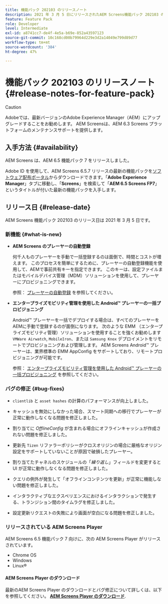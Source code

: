 ```yaml
---
title: 機能パック 202103 のリリースノート
description: 2021 年 3 月 5 日にリリースされたAEM Screens機能パック 202103 の詳細情報。
feature: Feature Pack
role: Developer
level: Intermediate
exl-id: a8741cc7-de4f-4e5a-b69e-852a43597123
source-git-commit: 10c168cd00b79964d229e3d2a14049e799d89d77
workflow-type: tm+mt
source-wordcount: '384'
ht-degree: 47%

---
```


# 機能パック 202103 のリリースノート {#release-notes-for-feature-pack}

>[!CAUTION]
>Adobeでは、最新バージョンのAdobe Experience Manager（AEM）にアップグレードすることをお勧めします。 AEM Screensは、AEM 6.3 Screens プラットフォームのメンテナンスサポートを提供します。

## 入手方法 {#availability}

AEM Screens は、AEM 6.5 機能パック 7 をリリースしました。

Adobe ID を使用して、AEM Screens 6.5.7 リリースの最新の機能パックを[ソフトウェア配布ポータル](https://experience.adobe.com/#/downloads/content/software-distribution/en/aem.html)からダウンロードできます。「**Adobe Experience Manager**」タブに移動し、「**Screens**」を検索して「**AEM 6.5 Screens FP7**」というタイトルが付いた最新の機能パックを入手します。

## リリース日 {#release-date}

AEM Screens 機能パック 202103 のリリース日は 2021 年 3 月 5 日です。

### 新機能 {#what-is-new}

* **AEM Screens のプレーヤーの自動登録**

  何千人ものプレーヤーを手動で一括登録するのは面倒で、時間とコストが増えます。 このプロセスを簡単にするために、プレーヤーの自動登録機能を使用して、AEMで事前共有キーを指定できます。 このキーは、設定ファイルまたはモバイルデバイス管理（MDM）ソリューションを使用して、プレーヤーにプロビジョニングできます。

  参照： [プレーヤーの自動登録](/help/user-guide/auto-registration-players.md) を参照してください。


* **エンタープライズモビリティ管理を使用した Android™ プレーヤーの一括プロビジョニング**

  Android™ プレーヤーを一括でデプロイする場合は、すべてのプレーヤーをAEMに手動で登録するのが面倒になります。 次のような EMM （エンタープライズモビリティ管理）ソリューションを使用することを強くお勧めします `VMWare Airwatch`, `MobileIron`、または `Samsung Knox` デプロイメントをリモートでプロビジョニングおよび管理します。 AEM Screens Android™ プレーヤーは、業界標準の EMM AppConfig をサポートしており、リモートプロビジョニングが可能です。

  参照： [エンタープライズモビリティ管理を使用した Android™ プレーヤーの一括プロビジョニング](/help/user-guide/implementing-android-player.md#implementation) を参照してください。


### バグの修正 {#bug-fixes}

* `clientlib` と `asset hashes` の計算のパフォーマンスが向上しました。

* キャッシュを無効にしなかった場合、スマート同期への移行でプレーヤーが正常に動作しなくなる問題を修正しました。

* 割り当てに *OfflineConfig* が含まれる場合にオフラインキャッシュが作成されない問題を修正しました。

* 更新先 `Tizen` リファラーポリシーがクロスオリジンの場合に厳格なオリジン設定をサポートしていないことが原因で破損したプレーヤー。

* 割り当てたチャネルのスケジュールの「*繰り返し*」フィールドを変更すると UI が正常に動作しなくなる問題を修正しました。

* クエリの例外が発生して「オフラインコンテンツを更新」が正常に機能しない問題を修正しました。

* インタラクティブなエクスペリエンスにおけるインタラクションで発生する、トランジション間のタイムラグを修正しました。

* 設定更新リクエストの失敗により画面が空白になる問題を修正しました。

### リリースされている AEM Screens Player

AEM Screens 6.5 機能パック 7 向けに、次の AEM Screens Player がリリースされています。

* Chrome OS
* Windows
* Linux®

#### AEM Screens Player のダウンロード 

最新のAEM Screens Player のダウンロードとバグ修正について詳しくは、以下を参照してください。 **[AEM Screens Player のダウンロード](https://download.macromedia.com/screens/index.html)**.
